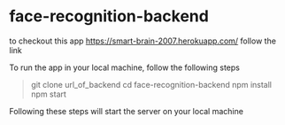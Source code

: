 # face-recognition-backend

to checkout this app https://smart-brain-2007.herokuapp.com/ follow the link

To run the app in your local machine, follow the following steps
>git clone url_of_backend
>cd face-recognition-backend
>npm install
>npm start

Following these steps will start the server on your local machine
